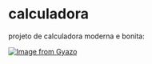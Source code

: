 # calculadora
projeto de calculadora moderna e bonita:

[![Image from Gyazo](https://i.gyazo.com/a944611213670fd645e1b01eaa4ad8bf.gif)](https://gyazo.com/a944611213670fd645e1b01eaa4ad8bf)
